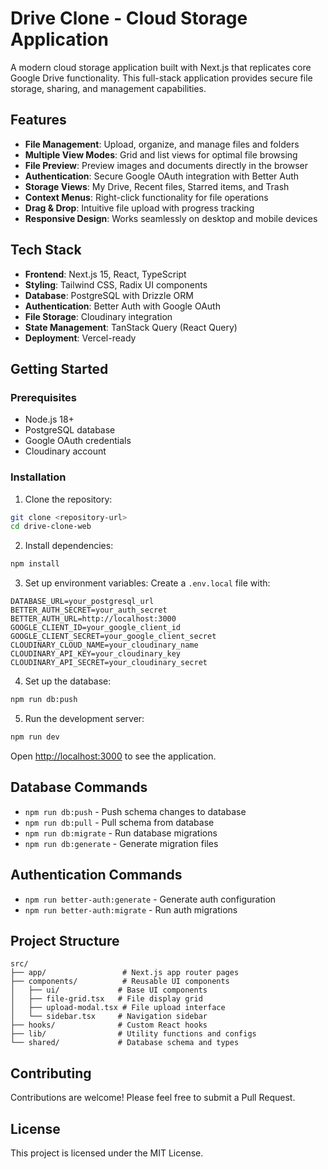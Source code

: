 # Drive Clone - Cloud Storage Application

A modern cloud storage application built with Next.js that replicates core Google Drive functionality. This full-stack application provides secure file storage, sharing, and management capabilities.

## Features

- **File Management**: Upload, organize, and manage files and folders
- **Multiple View Modes**: Grid and list views for optimal file browsing
- **File Preview**: Preview images and documents directly in the browser
- **Authentication**: Secure Google OAuth integration with Better Auth
- **Storage Views**: My Drive, Recent files, Starred items, and Trash
- **Context Menus**: Right-click functionality for file operations
- **Drag & Drop**: Intuitive file upload with progress tracking
- **Responsive Design**: Works seamlessly on desktop and mobile devices

## Tech Stack

- **Frontend**: Next.js 15, React, TypeScript
- **Styling**: Tailwind CSS, Radix UI components
- **Database**: PostgreSQL with Drizzle ORM
- **Authentication**: Better Auth with Google OAuth
- **File Storage**: Cloudinary integration
- **State Management**: TanStack Query (React Query)
- **Deployment**: Vercel-ready

## Getting Started

### Prerequisites

- Node.js 18+ 
- PostgreSQL database
- Google OAuth credentials
- Cloudinary account

### Installation

1. Clone the repository:
```bash
git clone <repository-url>
cd drive-clone-web
```

2. Install dependencies:
```bash
npm install
```

3. Set up environment variables:
Create a `.env.local` file with:
```env
DATABASE_URL=your_postgresql_url
BETTER_AUTH_SECRET=your_auth_secret
BETTER_AUTH_URL=http://localhost:3000
GOOGLE_CLIENT_ID=your_google_client_id
GOOGLE_CLIENT_SECRET=your_google_client_secret
CLOUDINARY_CLOUD_NAME=your_cloudinary_name
CLOUDINARY_API_KEY=your_cloudinary_key
CLOUDINARY_API_SECRET=your_cloudinary_secret
```

4. Set up the database:
```bash
npm run db:push
```

5. Run the development server:
```bash
npm run dev
```

Open [http://localhost:3000](http://localhost:3000) to see the application.

## Database Commands

- `npm run db:push` - Push schema changes to database
- `npm run db:pull` - Pull schema from database
- `npm run db:migrate` - Run database migrations
- `npm run db:generate` - Generate migration files

## Authentication Commands

- `npm run better-auth:generate` - Generate auth configuration
- `npm run better-auth:migrate` - Run auth migrations

## Project Structure

```
src/
├── app/                 # Next.js app router pages
├── components/          # Reusable UI components
│   ├── ui/             # Base UI components
│   ├── file-grid.tsx   # File display grid
│   ├── upload-modal.tsx # File upload interface
│   └── sidebar.tsx     # Navigation sidebar
├── hooks/              # Custom React hooks
├── lib/                # Utility functions and configs
└── shared/             # Database schema and types
```

## Contributing

Contributions are welcome! Please feel free to submit a Pull Request.

## License

This project is licensed under the MIT License.